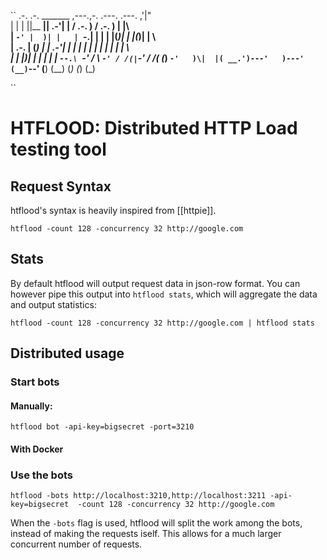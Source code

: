 
``
 .-. .-. _______ ,---.,-.    .---.   .---.  ,'|"\
 | | | ||__   __|| .-'| |   / .-. ) / .-. ) | |\ \
 | `-' |  )| |   | `-.| |   | | |(_)| | |(_)| | \ \
 | .-. | (_) |   | .-'| |   | | | | | | | | | |  \ \
 | | |)|   | |   | |  | `--.\ `-' / \ `-' / /(|`-' /
 /(  (_)   `-'   )\|  |( __.')---'   )---' (__)`--'
(__)            (__)  (_)   (_)     (_)

``

# HTFLOOD: Distributed HTTP Load testing tool

## Request Syntax

htflood's syntax is heavily inspired from [[httpie]].

`
htflood -count 128 -concurrency 32 http://google.com
`

## Stats

By default htflood will output request data in json-row format. You can however pipe this output into `htflood stats`,
which will aggregate the data and output statistics:

```
htflood -count 128 -concurrency 32 http://google.com | htflood stats
```

## Distributed usage

### Start bots

#### Manually:

```
htflood bot -api-key=bigsecret -port=3210
```

#### With Docker

### Use the bots

```
htflood -bots http://localhost:3210,http://localhost:3211 -api-key=bigsecret  -count 128 -concurrency 32 http://google.com
```

When the `-bots` flag is used, htflood will split the work among the bots, instead of making the requests iself. This allows for a much larger concurrent number of requests.


